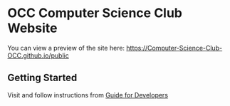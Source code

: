 # OCC Computer Science Club Website 
You can view a preview of the site here: 
https://Computer-Science-Club-OCC.github.io/public

## Getting Started
Visit and follow instructions from <a href="https://github.com/Computer-Science-Club-OCC/Computer-Science-Club-OCC.github.io/wiki/Guide-for-Developers">Guide for Developers</a>

